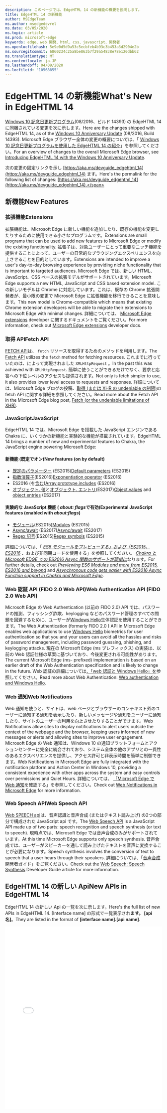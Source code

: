 ```yaml
---
description: このページでは、EdgeHTML 14 の新機能の概要を説明します。
title: EdgeHTML 14 の新機能
author: MSEdgeTeam
ms.author: msedgedevrel
ms.date: 03/05/2020
ms.topic: article
ms.prod: microsoft-edge
keywords: edge、web 開発、html、css、javascript、開発者
ms.openlocfilehash: 5e9e0d5d9a53c5ecbfeb4b93c3b453a3d2904e2b
ms.sourcegitcommit: 6860234c25a8be863b7f29a54838e78e120dbb62
ms.translationtype: MT
ms.contentlocale: ja-JP
ms.lasthandoff: 04/09/2020
ms.locfileid: "10568855"
---
```

# <span data-ttu-id="c3ee6-104">EdgeHTML 14 の新機能</span><span class="sxs-lookup"><span data-stu-id="c3ee6-104">What's New in EdgeHTML 14</span></span>
<span data-ttu-id="c3ee6-105">[Windows 10 記念日更新プログラム](https://blogs.windows.com/windowsexperience/2016/06/29/windows-10-anniversary-update-available-august-2/)(08/2016、ビルド 14393) の EdgeHTML 14 に同梱されている変更を次に示します。</span><span class="sxs-lookup"><span data-stu-id="c3ee6-105">Here are the changes shipped with EdgeHTML 14, as of the [Windows 10 Anniversary Update](https://blogs.windows.com/windowsexperience/2016/06/29/windows-10-anniversary-update-available-august-2/) (08/2016, Build 14393).</span></span> <span data-ttu-id="c3ee6-106">Microsoft Edge ブラウザー全体の変更の概要については、「 [Windows 10 記念日更新プログラムを使用した EdgeHTML 14 の紹介](https://blogs.windows.com/msedgedev/2016/08/04/introducing-edgehtml-14)」を参照してください。</span><span class="sxs-lookup"><span data-stu-id="c3ee6-106">For an overview of changes to the overall Microsoft Edge browser, see [Introducing EdgeHTML 14 with the Windows 10 Anniversary Update](https://blogs.windows.com/msedgedev/2016/08/04/introducing-edgehtml-14).</span></span>

<span data-ttu-id="c3ee6-107">次の変更の固定リンクを示し [https://aka.ms/devguide_edgehtml_14](https://aka.ms/devguide_edgehtml_14) ます。</span><span class="sxs-lookup"><span data-stu-id="c3ee6-107">Here's the permalink for the following list of changes: [https://aka.ms/devguide_edgehtml_14](https://aka.ms/devguide_edgehtml_14).</span></span>

## <span data-ttu-id="c3ee6-108">新機能</span><span class="sxs-lookup"><span data-stu-id="c3ee6-108">New Features</span></span>

### <span data-ttu-id="c3ee6-109">拡張機能</span><span class="sxs-lookup"><span data-stu-id="c3ee6-109">Extensions</span></span>
<span data-ttu-id="c3ee6-110">拡張機能は、Microsoft Edge に新しい機能を追加したり、既存の機能を変更したりするために使用できる小さなプログラムです。</span><span class="sxs-lookup"><span data-stu-id="c3ee6-110">Extensions are small programs that can be used to add new features to Microsoft Edge or modify the existing functionality.</span></span> <span data-ttu-id="c3ee6-111">拡張子は、対象ユーザーにとって重要なニッチ機能を提供することによって、ユーザーの日常的なブラウジングエクスペリエンスを向上させることを目的としています。</span><span class="sxs-lookup"><span data-stu-id="c3ee6-111">Extensions are intended to improve a user's day-to-day browsing experience by providing niche functionality that is important to targeted audiences.</span></span> <span data-ttu-id="c3ee6-112">Microsoft Edge では、新しい HTML、JavaScript、CSS ベースの拡張モデルがサポートされています。</span><span class="sxs-lookup"><span data-stu-id="c3ee6-112">Microsoft Edge supports a new HTML, JavaScript and CSS based extension model.</span></span> <span data-ttu-id="c3ee6-113">この新しいモデルは Chrome に対応しています。これは、既存の Chrome 拡張開発者が、最小限の変更で Microsoft Edge に拡張機能を移行できることを意味します。</span><span class="sxs-lookup"><span data-stu-id="c3ee6-113">This new model is Chrome-compatible which means that existing Chrome extension developers will be able to migrate their extensions to Microsoft Edge with minimal changes.</span></span> <span data-ttu-id="c3ee6-114">詳細については、 [Microsoft Edge extensions](https://docs.microsoft.com/microsoft-edge/extensions) developer に関するドキュメントをご覧ください。</span><span class="sxs-lookup"><span data-stu-id="c3ee6-114">For more information, check out [Microsoft Edge extensions](https://docs.microsoft.com/microsoft-edge/extensions) developer docs.</span></span> 

### <span data-ttu-id="c3ee6-115">取得 API</span><span class="sxs-lookup"><span data-stu-id="c3ee6-115">Fetch API</span></span>
<span data-ttu-id="c3ee6-116">[FETCH API](https://fetch.spec.whatwg.org/#fetch-api)は、 `fetch` リソースを取得するためのメソッドを利用します。</span><span class="sxs-lookup"><span data-stu-id="c3ee6-116">The [Fetch API](https://fetch.spec.whatwg.org/#fetch-api) utilizes the `fetch` method for fetching resources.</span></span> <span data-ttu-id="c3ee6-117">これまでに行っていたのは、によって実現されました `XMLHttpRequest` 。</span><span class="sxs-lookup"><span data-stu-id="c3ee6-117">In the past this was achieved with `XMLHttpRequest`.</span></span> <span data-ttu-id="c3ee6-118">簡単に使うことができるだけでなく、要求と応答への下位レベルのアクセスも提供されます。</span><span class="sxs-lookup"><span data-stu-id="c3ee6-118">Not only is fetch simpler to use, it also provides lower level access to requests and responses.</span></span> <span data-ttu-id="c3ee6-119">詳細については、Microsoft Edge ブログの投稿、[取得 (または XHR の undeniable の制限)](https://blogs.windows.com/msedgedev/2016/05/24/fetch-and-xhr-limitations/)の fetch API に関する詳細を参照してください。</span><span class="sxs-lookup"><span data-stu-id="c3ee6-119">Read more about the Fetch API in the Microsoft Edge blog post, [Fetch (or the undeniable limitations of XHR)](https://blogs.windows.com/msedgedev/2016/05/24/fetch-and-xhr-limitations/).</span></span>

### <span data-ttu-id="c3ee6-120">JavaScript</span><span class="sxs-lookup"><span data-stu-id="c3ee6-120">JavaScript</span></span>

<span data-ttu-id="c3ee6-121">EdgeHTML 14 では、Microsoft Edge を搭載した JavaScript エンジンである Chakra に、いくつかの新機能と実験的な機能が搭載されています。</span><span class="sxs-lookup"><span data-stu-id="c3ee6-121">EdgeHTML 14 brings a number of new and experimental features to Chakra, the JavaScript engine powering Microsoft Edge:</span></span>

#### <span data-ttu-id="c3ee6-122">新機能 (既定でオン)</span><span class="sxs-lookup"><span data-stu-id="c3ee6-122">New features (on by default)</span></span>

* <span data-ttu-id="c3ee6-123">[既定のパラメーター](https://developer.microsoft.com/microsoft-edge/platform/status/defaultparameteres6) (ES2015)</span><span class="sxs-lookup"><span data-stu-id="c3ee6-123">[Default parameters](https://developer.microsoft.com/microsoft-edge/platform/status/defaultparameteres6) (ES2015)</span></span>
* <span data-ttu-id="c3ee6-124">[指数演算子](https://developer.microsoft.com/microsoft-edge/platform/status/exponentiationoperatores2016)(ES2016)</span><span class="sxs-lookup"><span data-stu-id="c3ee6-124">[Exponentiation operator](https://developer.microsoft.com/microsoft-edge/platform/status/exponentiationoperatores2016) (ES2016)</span></span>
* <span data-ttu-id="c3ee6-125">ES2016 (を[含む](https://developer.microsoft.com/microsoft-edge/platform/status/arrayprototypeincludeses2016))</span><span class="sxs-lookup"><span data-stu-id="c3ee6-125">[Array.prototype.includes](https://developer.microsoft.com/microsoft-edge/platform/status/arrayprototypeincludeses2016) (ES2016)</span></span>
* <span data-ttu-id="c3ee6-126">[オブジェクト. 値](https://developer.mozilla.org/docs/Web/JavaScript/Reference/Global_Objects/Object/values)と[オブジェクト. エントリ](https://developer.mozilla.org/docs/Web/JavaScript/Reference/Global_Objects/Object/entries)(ES2017)</span><span class="sxs-lookup"><span data-stu-id="c3ee6-126">[Object.values](https://developer.mozilla.org/docs/Web/JavaScript/Reference/Global_Objects/Object/values) and [object.entries](https://developer.mozilla.org/docs/Web/JavaScript/Reference/Global_Objects/Object/entries) (ES2017)</span></span>

#### <span data-ttu-id="c3ee6-127">実験的な JavaScript 機能 ( *about: flags*で有効)</span><span class="sxs-lookup"><span data-stu-id="c3ee6-127">Experimental JavaScript features (enabled with *about:flags*)</span></span>

* <span data-ttu-id="c3ee6-128">[モジュール](https://blogs.windows.com/msedgedev/2016/05/17/es6-modules-and-beyond/)(ES2015)</span><span class="sxs-lookup"><span data-stu-id="c3ee6-128">[Modules](https://blogs.windows.com/msedgedev/2016/05/17/es6-modules-and-beyond/) (ES2015)</span></span>
* <span data-ttu-id="c3ee6-129">[Async/await](https://developer.microsoft.com/microsoft-edge/platform/status/asyncfunctionses2016) (ES2017)</span><span class="sxs-lookup"><span data-stu-id="c3ee6-129">[Async/await](https://developer.microsoft.com/microsoft-edge/platform/status/asyncfunctionses2016) (ES2017)</span></span>
* <span data-ttu-id="c3ee6-130">[Regex 記号](https://developer.microsoft.com/microsoft-edge/platform/status/regexpbuiltinses6)(ES2015)</span><span class="sxs-lookup"><span data-stu-id="c3ee6-130">[Regex symbols](https://developer.microsoft.com/microsoft-edge/platform/status/regexpbuiltinses6) (ES2015)</span></span>

<span data-ttu-id="c3ee6-131">詳細については、「 [*ES6 モジュールをプレビューする」および「ES2015、ES2016*](https://blogs.windows.com/msedgedev/2016/05/17/es6-modules-and-beyond/) 、および非同期コードを使用する」を参照してください。 [*Chakra と Microsoft EDGE での ES2016 Async 関数のサポートが簡単に*](https://blogs.windows.com/msedgedev/2015/09/30/asynchronous-code-gets-easier-with-es2016-async-function-support-in-chakra-and-microsoft-edge/)なります。</span><span class="sxs-lookup"><span data-stu-id="c3ee6-131">For further details, check out [*Previewing ES6 Modules and more from ES2015, ES2016 and beyond*](https://blogs.windows.com/msedgedev/2016/05/17/es6-modules-and-beyond/) and [*Asynchronous code gets easier with ES2016 Async Function support in Chakra and Microsoft Edge*](https://blogs.windows.com/msedgedev/2015/09/30/asynchronous-code-gets-easier-with-es2016-async-function-support-in-chakra-and-microsoft-edge/).</span></span>

### <span data-ttu-id="c3ee6-132">Web 認証 API (FIDO 2.0 Web API)</span><span class="sxs-lookup"><span data-stu-id="c3ee6-132">Web Authentication API (FIDO 2.0 Web API)</span></span>
<span data-ttu-id="c3ee6-133">Microsoft Edge の Web Authentication (以前の FIDO 2.0) API では、パスワードの推測、フィッシング詐欺、keylogging などのパスワード管理のすべての問題を回避するために、ユーザーが[Windows Hello](https://go.microsoft.com/fwlink/p/?LinkID=624961)生体認証を使用することができます。</span><span class="sxs-lookup"><span data-stu-id="c3ee6-133">The Web Authentication (formerly FIDO 2.0 ) API in Microsoft Edge enables web applications to use [Windows Hello](https://go.microsoft.com/fwlink/p/?LinkID=624961) biometrics for user authentication so that you and your users can avoid all the hassles and risks of password management, including password guessing, phishing, and keylogging attacks.</span></span> <span data-ttu-id="c3ee6-134">現在の Microsoft Edge (ms プレフィックス) の実装は、以前の Web 認証仕様の草案に基づいており、今後変更される可能性があります。</span><span class="sxs-lookup"><span data-stu-id="c3ee6-134">The current Microsoft Edge (ms- prefixed) implementation is based on an earlier draft of the Web Authentication specification and is likely to change in the future.</span></span> <span data-ttu-id="c3ee6-135">Web 認証の詳細については[、「web 認証と Windows Hello」を](https://docs.microsoft.com/microsoft-edge/dev-guide/device/web-authentication)参照してください。</span><span class="sxs-lookup"><span data-stu-id="c3ee6-135">Read more about Web Authentication: [Web authentication and Windows Hello](https://docs.microsoft.com/microsoft-edge/dev-guide/device/web-authentication).</span></span>

### <span data-ttu-id="c3ee6-136">Web 通知</span><span class="sxs-lookup"><span data-stu-id="c3ee6-136">Web Notifications</span></span>
<span data-ttu-id="c3ee6-137">Web 通知を使うと、サイトは、web ページとブラウザーのコンテキスト外のユーザーに通知する通知を表示したり、新しいメッセージや通知をユーザーに通知したり、サイトのユーザーの利用を向上させたりすることができます。</span><span class="sxs-lookup"><span data-stu-id="c3ee6-137">Web Notifications allow sites to display notifications to alert users outside the context of the webpage and the browser, keeping users informed of new messages or alerts and allowing sites to improve user engagement.</span></span> <span data-ttu-id="c3ee6-138">Microsoft Edge の Web 通知は、Windows 10 の通知プラットフォームとアクションセンターに完全に統合されており、システム全体の他のアプリとの一貫性のあるエクスペリエンスを提供し、アクセス許可と非表示時間を簡単に制御できます。</span><span class="sxs-lookup"><span data-stu-id="c3ee6-138">Web Notifications in Microsoft Edge are fully integrated with the notification platform and Action Center in Windows 10, providing a consistent experience with other apps across the system and easy controls over permissions and Quiet Hours.</span></span> <span data-ttu-id="c3ee6-139">詳細については、 [「Microsoft Edge で Web 通知](https://blogs.windows.com/msedgedev/2016/05/16/web-notifications-microsoft-edge/)を確認する」を参照してください。</span><span class="sxs-lookup"><span data-stu-id="c3ee6-139">Check out [Web Notifications in Microsoft Edge](https://blogs.windows.com/msedgedev/2016/05/16/web-notifications-microsoft-edge/) for more information.</span></span> 

### <span data-ttu-id="c3ee6-140">Web Speech API</span><span class="sxs-lookup"><span data-stu-id="c3ee6-140">Web Speech API</span></span>
<span data-ttu-id="c3ee6-141">[Web SPEECH api](https://dvcs.w3.org/hg/speech-api/raw-file/tip/speechapi.html)は、音声認識と音声合成 (またはテキスト読み上げ) の2つの部分で構成された JavaScript api です。</span><span class="sxs-lookup"><span data-stu-id="c3ee6-141">The [Web Speech API](https://dvcs.w3.org/hg/speech-api/raw-file/tip/speechapi.html) is a JavaScript API made up of two parts: speech recognition and speech synthesis (or text to speech).</span></span> <span data-ttu-id="c3ee6-142">現時点では、Microsoft Edge では音声合成のみがサポートされています。</span><span class="sxs-lookup"><span data-stu-id="c3ee6-142">At this time Microsoft Edge supports only speech synthesis.</span></span> <span data-ttu-id="c3ee6-143">音声合成では、ユーザーがスピーカーを通して読み上げたテキストを音声に変換することが必要になります。</span><span class="sxs-lookup"><span data-stu-id="c3ee6-143">Speech synthesis involves the conversion of text to speech that a user hears through their speakers.</span></span> <span data-ttu-id="c3ee6-144">詳細については、「[音声合成](https://docs.microsoft.com/microsoft-edge/dev-guide/multimedia/web-speech-api)開発者ガイド」をご覧ください。</span><span class="sxs-lookup"><span data-stu-id="c3ee6-144">Check out the [Web Speech: Speech Synthesis](https://docs.microsoft.com/microsoft-edge/dev-guide/multimedia/web-speech-api) Developer Guide article for more information.</span></span> 

## <span data-ttu-id="c3ee6-145">EdgeHTML 14 の新しい Api</span><span class="sxs-lookup"><span data-stu-id="c3ee6-145">New APIs in EdgeHTML 14</span></span>

<span data-ttu-id="c3ee6-146">EdgeHTML 14 の新しい Api の一覧を次に示します。</span><span class="sxs-lookup"><span data-stu-id="c3ee6-146">Here's the full list of new APIs in EdgeHTML 14.</span></span> <span data-ttu-id="c3ee6-147">[Interface name] の形式で一覧表示され**ます。 [api 名]**。</span><span class="sxs-lookup"><span data-stu-id="c3ee6-147">They are listed in the format of **[interface name].[api name]**.</span></span>
<iframe height='585' scrolling='no' title='<span data-ttu-id="c3ee6-148">EdgeHTML 14 の新しい Api</span><span class="sxs-lookup"><span data-stu-id="c3ee6-148">New APIs in EdgeHTML 14</span></span>' src='//codepen.io/MSEdgeDev/embed/oWMEPE/?height=585&theme-id=23761&default-tab=result&embed-version=2' frameborder='no' allowtransparency='true' allowfullscreen='true' style='width: 100%;'><span data-ttu-id="c3ee6-149"><a href='https://codepen.io/MSEdgeDev/pen/oWMEPE/'> </a> <a href='https://codepen.io/MSEdgeDev'> CodePen の MSEdgeDev (@MSEdgeDev </a> ) で <a href='https://codepen.io'> の Pen New api については、「EdgeHTML 14」を参照してください </a> 。</span><span class="sxs-lookup"><span data-stu-id="c3ee6-149">See the Pen <a href='https://codepen.io/MSEdgeDev/pen/oWMEPE/'>New APIs in EdgeHTML 14</a>by MSEdgeDev (<a href='https://codepen.io/MSEdgeDev'>@MSEdgeDev</a>) on <a href='https://codepen.io'>CodePen</a>.</span></span>
</iframe>
